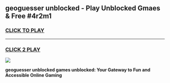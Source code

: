 
## geoguesser unblocked - Play Unblocked Gmaes & Free #4r2m1
<h3>
<a href="https://news.freeplayer.one?title=geoguesser_unblocked&ref=24F">CLICK TO PLAY</a></h3>
<hr>

<h3>
<a href="https://news.freeplayer.one?title=geoguesser_unblocked&ref=24F">CLICK 2 PLAY</a>
  
</h3>

<a href="https://news.freeplayer.one?title=geoguesser_unblocked&ref=24F/"><img src="https://clearcache.store/games.png"></a>


**geoguesser unblocked games unblocked: Your Gateway to Fun and Accessible Online Gaming**
